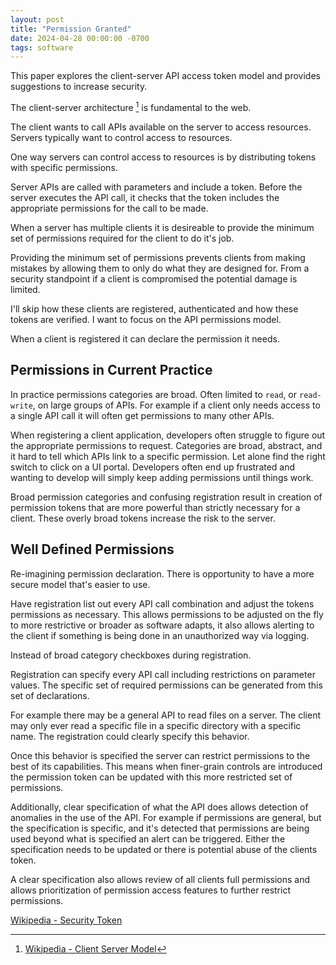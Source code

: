 ```yaml
---
layout: post
title: "Permission Granted"
date: 2024-04-28 00:00:00 -0700
tags: software
---
```


This paper explores the client-server API access token model and provides suggestions to increase security.

The client-server architecture [^wikipedia-client-server] is fundamental to the web.

The client wants to call APIs available on the server to access resources. Servers typically want to control access to resources.

One way servers can control access to resources is by distributing tokens with specific permissions.

Server APIs are called with parameters and include a token. Before the server executes the API call, it checks that the token includes the appropriate permissions for the call to be made.

When a server has multiple clients it is desireable to provide the minimum set of permissions required for the client to do it's job.

Providing the minimum set of permissions prevents clients from making mistakes by allowing them to only do what they are designed for. From a security standpoint if a client is compromised the potential damage is limited.

I'll skip how these clients are registered, authenticated and how these tokens are verified. I want to focus on the API permissions model.

When a client is registered it can declare the permission it needs.

## Permissions in Current Practice

In practice permissions categories are broad. Often limited to `read`, or `read-write`, on large groups of APIs. For example if a client only needs access to a single API call it will often get permissions to many other APIs.

When registering a client application, developers often struggle to figure out the appropriate permissions to request. Categories are broad, abstract, and it hard to tell which APIs link to a specific permission. Let alone find the right switch to click on a UI portal. Developers often end up frustrated and wanting to develop will simply keep adding permissions until things work.

Broad permission categories and confusing registration result in creation of permission tokens that are more powerful than strictly necessary for a client. These overly broad tokens increase the risk to the server.

## Well Defined Permissions

Re-imagining permission declaration. There is opportunity to have a more secure model that's easier to use.

Have registration list out every API call combination and adjust the tokens permissions as necessary. This allows permissions to be adjusted on the fly to more restrictive or broader as software adapts, it also allows alerting to the client if something is being done in an unauthorized way via logging.

Instead of broad category checkboxes during registration.

Registration can specify every API call including restrictions on parameter values. The specific set of required permissions can be generated from this set of declarations.

For example there may be a general API to read files on a server. The client may only ever read a specific file in a specific directory with a specific name. The registration could clearly specify this behavior.

Once this behavior is specified the server can restrict permissions to the best of its capabilities. This means when finer-grain controls are introduced the permission token can be updated with this more restricted set of permissions.

Additionally, clear specification of what the API does allows detection of anomalies in the use of the API. For example if permissions are general, but the specification is specific, and it's detected that permissions are being used beyond what is specified an alert can be triggered. Either the specification needs to be updated or there is potential abuse of the clients token.

A clear specification also allows review of all clients full permissions and allows prioritization of permission access features to further restrict permissions.


[^wikipedia-client-server]: [Wikipedia - Client Server Model](https://en.wikipedia.org/wiki/Client%E2%80%93server_model)

[Wikipedia - Security Token](https://en.wikipedia.org/wiki/Security_token)
